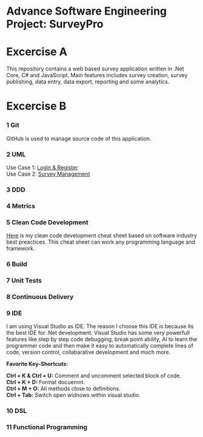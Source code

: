 # Advance Software Engineering Project: SurveyPro

# Excercise A
This repository contains a web based survey application written in .Net Core, C# and JavaScript. Main features includes survey creation, survey publishing, data entry, data export, reporting and some analytics.

# Excercise B
### 1 Git
GitHub is used to manage source code of this application.

### 2 UML
Use Case 1: [Login & Register](https://github.com/zainulabidin1/BHT_FS22_SurveyPro/blob/main/Documentation/uml_use_case_login_register.png)<br>
Use Case 2: [Survey Management](https://github.com/zainulabidin1/BHT_FS22_SurveyPro/blob/main/Documentation/uml_use_case_survey_management.png)

### 3 DDD

### 4 Metrics

### 5 Clean Code Development
[Here](https://github.com/zainulabidin1/BHT_FS22_SurveyPro/blob/main/Documentation/CCD%20Cheat%20Sheet.pdf) is my clean code development cheat sheet based on software industry best preactices. This cheat sheet can work any programming language and framework.

### 6 Build

### 7 Unit Tests

### 8 Continuous Delivery

### 9 IDE
I am using Visual Studio as IDE. The reason I choose this IDE is because its the best IDE for .Net development. Visual Studio has some very powerfull features like step by step code debugging, break point ability, AI to learn the programmer code and then make it easy to automatically complete lines of code, version control, collabarative development and much more. 

**Favorite Key-Shortcuts:**

**Ctrl + K & Ctrl + U:** Comment and uncomment selected block of code.<br>
**Ctrl + K + D:** Format docuemnt.<br>
**Ctrl + M + O:** All methods close to definitions.<br>
**Ctrl + Tab:** Switch open widnows within visual studio.

### 10 DSL

### 11 Functional Programming
